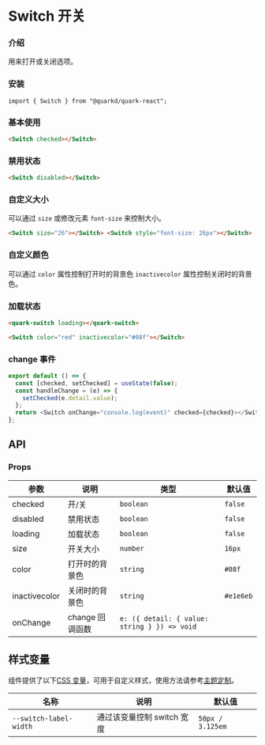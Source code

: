 # Switch 开关

### 介绍

用来打开或关闭选项。

### 安装

```tsx
import { Switch } from "@quarkd/quark-react";
```

### 基本使用

```html
<Switch checked></Switch>
```

### 禁用状态

```html
<Switch disabled></Switch>
```

### 自定义大小

可以通过 `size` 或修改元素 `font-size` 来控制大小。

```html
<Switch size="26"></Switch> <Switch style="font-size: 26px"></Switch>
```

### 自定义颜色

可以通过 `color` 属性控制打开时的背景色 `inactivecolor` 属性控制关闭时的背景色。

### 加载状态

```html
<quark-switch loading></quark-switch>
```

```html
<Switch color="red" inactivecolor="#08f"></Switch>
```

### change 事件

```js
export default () => {
  const [checked, setChecked] = useState(false);
  const handleChange = (e) => {
    setChecked(e.detail.value);
  };
  return <Switch onChange="console.log(event)" checked={checked}></Switch>;
};
```

## API

### Props

| 参数          | 说明            | 类型                                         | 默认值    |
| ------------- | --------------- | -------------------------------------------- | --------- |
| checked       | 开/关           | `boolean`                                    | `false`   |
| disabled      | 禁用状态        | `boolean`                                    | `false`   |
| loading       | 加载状态        | `boolean`                                    | `false`   |
| size          | 开关大小        | `number`                                     | `16px `   |
| color         | 打开时的背景色  | `string`                                     | `#08f`    |
| inactivecolor | 关闭时的背景色  | `string`                                     | `#e1e6eb` |
| onChange      | change 回调函数 | `e: ({ detail: { value: string } }) => void` |

## 样式变量

组件提供了以下[CSS 变量](https://developer.mozilla.org/zh-CN/docs/Web/CSS/Using_CSS_custom_properties)，可用于自定义样式，使用方法请参考[主题定制](#/zh-CN/guide/theme)。

| 名称                   | 说明                       | 默认值           |
| ---------------------- | -------------------------- | ---------------- |
| `--switch-label-width` | 通过该变量控制 switch 宽度 | `50px / 3.125em` |

